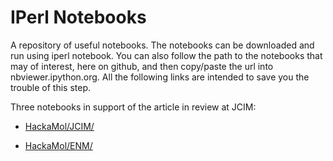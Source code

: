 IPerl Notebooks
===============
A repository of useful notebooks.  The notebooks can be downloaded and run using iperl notebook. You can also follow the path to the notebooks that may of interest, here on github, and then copy/paste the url into nbviewer.ipython.org. All the following links are intended to save you the trouble of this step.

Three notebooks in support of the article in review at JCIM:

- [HackaMol/JCIM/](http://nbviewer.ipython.org/github/demianriccardi/p5-IPerl-Notebooks/blob/master/HackaMol/JCIM)



- [HackaMol/ENM/](http://nbviewer.ipython.org/github/demianriccardi/p5-IPerl-Notebooks/blob/master/HackaMol/ENM)



